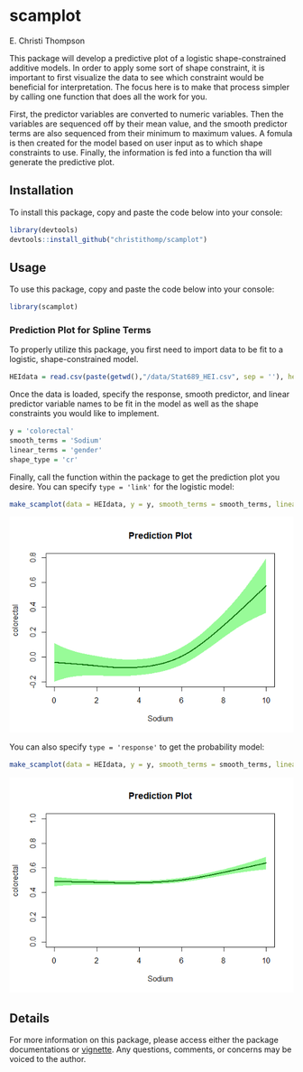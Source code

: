 # scamplot

E. Christi Thompson

This package will develop a predictive plot of a logistic shape-constrained additive models. In order to apply some sort of shape constraint, it is important to first visualize the data to see which constraint would be beneficial for interpretation. The focus here is to make that process simpler by calling one function that does all the work for you.

First, the predictor variables are converted to numeric variables. Then the variables are sequenced off by their mean value, and the smooth predictor terms are also sequenced from their minimum to maximum values. A fomula is then created for the model based on user input as to which shape constraints to use. Finally, the information is fed into a function tha will generate the predictive plot.

## Installation

To install this package, copy and paste the code below into your console:
```r
library(devtools)
devtools::install_github("christithomp/scamplot")
```

## Usage

To use this package, copy and paste the code below into your console:
```r
library(scamplot)
```

### Prediction Plot for Spline Terms

To properly utilize this package, you first need to import data to be fit to a logistic, shape-constrained model.
```r
HEIdata = read.csv(paste(getwd(),"/data/Stat689_HEI.csv", sep = ''), header = TRUE)
```

Once the data is loaded, specify the response, smooth predictor, and linear predictor variable names to be fit in the model as well as the shape constraints you would like to implement.
```r
y = 'colorectal'
smooth_terms = 'Sodium'
linear_terms = 'gender'
shape_type = 'cr'
```

Finally, call the function within the package to get the prediction plot you desire. You can specify `type = 'link'` for the logistic model:
```r
make_scamplot(data = HEIdata, y = y, smooth_terms = smooth_terms, linear_terms = linear_terms, shape_type = shape_type, type = 'link')
```

![ ](images/link_plot.png)

You can also specify `type = 'response'` to get the probability model:
```r
make_scamplot(data = HEIdata, y = y, smooth_terms = smooth_terms, linear_terms = linear_terms, shape_type = shape_type, type = 'response')
```
![ ](images/repsonse_plot.png)


## Details

For more information on this package, please access either the package documentations or [vignette](https://github.com/christithomp/scamplot/blob/master/vignettes/BostonMortgageVignette.Rmd). Any questions, comments, or concerns may be voiced to the author.
